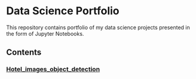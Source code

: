 # Data Science Portfolio

This repository contains portfolio of my data science projects presented in the form of Jupyter Notebooks. 

## Contents 

### [Hotel_images_object_detection](Hotel_images_object_detection)